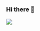 ### Hi there 👋

<picture>
  <source
    srcset="https://github-readme-stats.vercel.app/api/top-langs/?username=NickolasCrema&layout=compact"
    media="(prefers-color-scheme: dark)"
  />
  <source
    srcset="https://github-readme-stats.vercel.app/api?username=NickolasCrema&show_icons=true"
    media="(prefers-color-scheme: light), (prefers-color-scheme: no-preference)"
  />
  <img src="https://github-readme-stats.vercel.app/api?username=NickolasCrema&show_icons=true" />
</picture>
